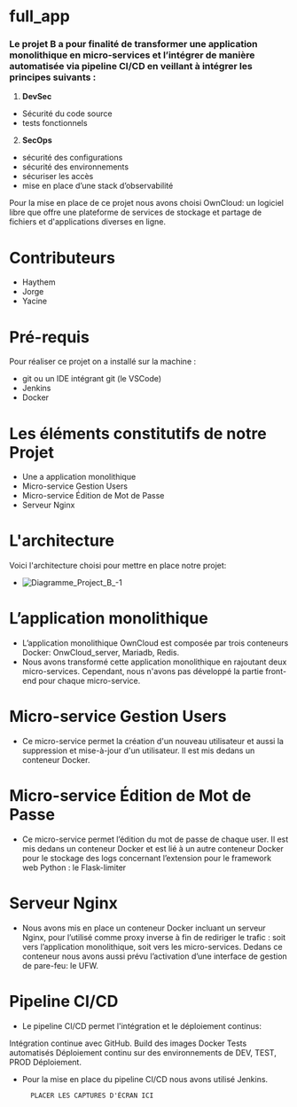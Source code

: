 # full_app

### Le projet B a pour finalité de transformer une **application monolithique** en **micro-services** et l’intégrer de manière automatisée via **pipeline CI/CD** en veillant à intégrer les principes suivants :

1. **DevSec**
  * Sécurité du code source
  * tests fonctionnels
2. **SecOps**
  * sécurité des configurations
  * sécurité des environnements
  * sécuriser les accès
  * mise en place d’une stack d’observabilité

Pour la mise en place de ce projet nous avons choisi OwnCloud: un logiciel libre que offre une plateforme de services de stockage et partage de fichiers et d'applications diverses en ligne.


# Contributeurs
* Haythem
* Jorge
* Yacine


# Pré-requis
Pour réaliser ce projet on a installé sur la machine :
* git ou un IDE intégrant git (le VSCode)
* Jenkins
* Docker


# Les éléments constitutifs de notre Projet
  * Une a application monolithique
  * Micro-service Gestion Users
  * Micro-service Édition de Mot de Passe
  * Serveur Nginx


# L'architecture
Voici l'architecture choisi pour mettre en place notre projet:
  * ![Diagramme_Project_B_-1](https://github.com/Yac19/full_app/assets/133639660/f2e3c603-b56d-4133-90d2-e943cfd637a6)



# L’application monolithique 
  * L’application monolithique OwnCloud est composée par trois conteneurs Docker: OnwCloud_server, Mariadb, Redis.
  * Nous avons transformé cette application monolithique en rajoutant deux micro-services. Cependant, nous n'avons pas développé la partie front-end pour chaque micro-service.
 

# Micro-service Gestion Users
* Ce micro-service permet la création d'un nouveau utilisateur et aussi la suppression et mise-à-jour d'un utilisateur. Il est mis dedans un conteneur Docker.

# Micro-service Édition de Mot de Passe
  * Ce micro-service permet l’édition du mot de passe de chaque user. Il est mis dedans un conteneur Docker et est lié à un autre conteneur Docker pour le stockage des logs concernant l’extension pour le framework web Python : le Flask-limiter


# Serveur Nginx
  * Nous avons mis en place un conteneur Docker incluant un serveur Nginx, pour l’utilisé comme proxy inverse à fin de rediriger le trafic : soit vers l’application monolithique, soit vers les micro-services. Dedans ce conteneur nous avons aussi prévu l’activation d’une interface de gestion de pare-feu: le UFW.


# Pipeline CI/CD

* Le pipeline CI/CD permet l'intégration et le déploiement continus:

Intégration continue avec GitHub.
Build des images Docker
Tests automatisés
Déploiement continu sur des environnements de DEV, TEST, PROD
Déploiement.

* Pour la mise en place du pipeline CI/CD nous avons utilisé Jenkins.


		PLACER LES CAPTURES D'ÉCRAN ICI










